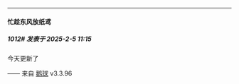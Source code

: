 ﻿
*****

####  忙趁东风放纸鸢  
##### 1012#       发表于 2025-2-5 11:15

今天更新了

—— 来自 [鹅球](https://www.pgyer.com/GcUxKd4w) v3.3.96

